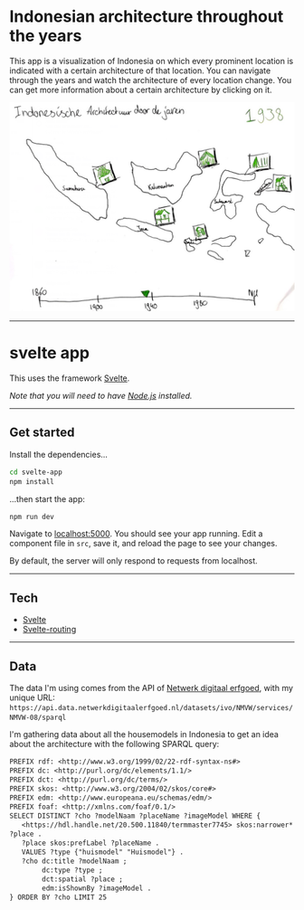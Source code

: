 # Indonesian architecture throughout the years

This app is a visualization of Indonesia on which every prominent location is indicated with a certain architecture of that location. You can navigate through the years and watch the architecture of every location change. You can get more information about a certain architecture by clicking on it.

![Concept visualization](https://github.com/RobinFrugte97/frontend-applications/blob/master/src/Screenshot_13.png)

---

# svelte app

This uses the framework [Svelte](https://svelte.dev).

*Note that you will need to have [Node.js](https://nodejs.org) installed.*

---

## Get started

Install the dependencies...

```bash
cd svelte-app
npm install
```

...then start the app:

```bash
npm run dev
```

Navigate to [localhost:5000](http://localhost:5000). You should see your app running. Edit a component file in `src`, save it, and reload the page to see your changes.

By default, the server will only respond to requests from localhost.

---

## Tech

- [Svelte](https://svelte.dev/)
- [Svelte-routing](https://github.com/EmilTholin/svelte-routing)

---

## Data

The data I'm using comes from the API of [Netwerk digitaal erfgoed](https://www.netwerkdigitaalerfgoed.nl/), with my unique URL:
`https://api.data.netwerkdigitaalerfgoed.nl/datasets/ivo/NMVW/services/NMVW-08/sparql`


I'm gathering data about all the housemodels in Indonesia to get an idea about the architecture with the following SPARQL query:

```
PREFIX rdf: <http://www.w3.org/1999/02/22-rdf-syntax-ns#>
PREFIX dc: <http://purl.org/dc/elements/1.1/>
PREFIX dct: <http://purl.org/dc/terms/>
PREFIX skos: <http://www.w3.org/2004/02/skos/core#>
PREFIX edm: <http://www.europeana.eu/schemas/edm/>
PREFIX foaf: <http://xmlns.com/foaf/0.1/>
SELECT DISTINCT ?cho ?modelNaam ?placeName ?imageModel WHERE {
   <https://hdl.handle.net/20.500.11840/termmaster7745> skos:narrower* ?place .
   ?place skos:prefLabel ?placeName .
   VALUES ?type {"huismodel" "Huismodel"} .
   ?cho dc:title ?modelNaam ;
		dc:type ?type ;
		dct:spatial ?place ;
		edm:isShownBy ?imageModel .
} ORDER BY ?cho LIMIT 25
```
